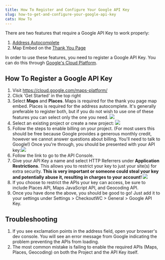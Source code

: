 ```yaml
---
title: How To Register and Configure Your Google API Key
slug: how-to-get-and-configure-your-google-api-key
cats: How To
---
```



  <p>
    There are two features that require a Google API Key to work properly:
  </p>
  <ol>
    <li>
      <a href="https://cfw.staging.objectiv.co/documentation/how-to-enable-address-autocomplete" target="_blank">Address Autocomplete</a>
    </li>
    <li>Map Embed on the <a href="https://cfw.staging.objectiv.co/documentation/how-to-enable-and-configure-the-thank-you-page" target="_blank">Thank You Page</a>
    </li>
  </ol>
  <p>
    In order to use these features, you need to register a Google API Key. You can do this through <a href="https://cloud.google.com/maps-platform/">Google's Cloud Platform</a>.
  </p>
  <h2>
    How To Register a Google API Key
  </h2>
  <ol>
    <li>Visit <a href="https://cloud.google.com/maps-platform/">https://cloud.google.com/maps-platform/</a>
    </li>
    <li>Click 'Get Started' in the top right
    </li>
    <li>Select <strong>Maps</strong>&nbsp;and <strong>Places</strong>. Maps is required for the thank you page map embed. Places is required for the address autocomplete. It's generally preferable to register both, but if you do not wish to use one of these features you can select only the one you need.&nbsp;<img src="https://s3.amazonaws.com/helpscout.net/docs/assets/5bdde2822c7d3a01757ac42e/images/5dc0bdae04286364bc9154d4/file-rwzZyt8s1e.png" />
    </li>
    <li>Select an existing project or create a new project:&nbsp;<img src="https://s3.amazonaws.com/helpscout.net/docs/assets/5bdde2822c7d3a01757ac42e/images/5dc0be1b2c7d3a7e9ae38034/file-2kqobgT7XO.png" />
    </li>
    <li>Follow the steps to enable billing on your project. (For most users this should be free because Google provides a generous monthly credit, however we cannot answer questions about billing. You'll need to talk to Google!) Once you're through, you should be presented with your API key:<img src="https://s3.amazonaws.com/helpscout.net/docs/assets/5bdde2822c7d3a01757ac42e/images/5dc0bf4f04286364bc9154de/file-FqIqgSgSkE.png" />
    </li>
    <li>Follow the link to go to the API Console.&nbsp;
    </li>
    <li>Give your API Key a name and select HTTP Referrers under <strong>Application Restrictions</strong>. This allows you to restrict your key to just your site(s) for extra security. <strong>This is very important or someone could steal your key and potentially abuse it, resulting in charges to your account!&nbsp;<img src="https://s3.amazonaws.com/helpscout.net/docs/assets/5bdde2822c7d3a01757ac42e/images/5dc0c06504286364bc9154e9/file-qfLjTKBjha.png" /></strong>
    </li>
    <li>If you choose to restrict the APIs your key can access, be sure to include Places API, Maps JavaScript API, and&nbsp;Geocoding API.&nbsp;
    </li>
    <li>Once you have done the above, you should be good to go! Just add it to your settings under Settings &gt; CheckoutWC &gt; General &gt; Google API Key.&nbsp;
    </li>
  </ol>
  <h2>
    Troubleshooting
  </h2>
  <ol>
    <li>If you see exclamation points in the address field, open your browser's dev console. You will see an error message from Google indicating the problem preventing the APIs from loading.
    </li>
    <li>The most common mistake is failing to enable the required APIs (Maps, Places, Geocoding) on both the Project and the API Key itself.
    </li>
  </ol>
